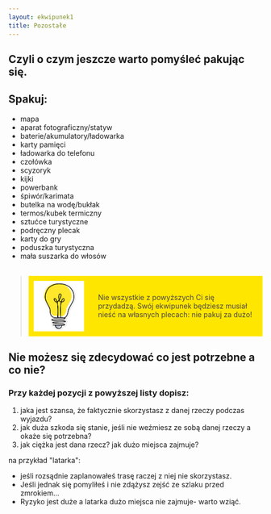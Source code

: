 ```yaml
---
layout: ekwipunek1
title: Pozostałe
---
```


## Czyli o czym jeszcze warto pomyśleć pakując się.

## Spakuj:

- mapa
- aparat fotograficzny/statyw
- baterie/akumulatory/ładowarka
- karty pamięci
- ładowarka do telefonu
- czołówka
- scyzoryk
- kijki
- powerbank
- śpiwór/karimata
- butelka na wodę/bukłak
- termos/kubek termiczny
- sztućce turystyczne
- podręczny plecak
- karty do gry
- poduszka turystyczna
- mała suszarka do włosów
  <br><br>

<blockquote>
    <div style="display: flex; align-items: center; background-color:rgb(255, 230, 0); padding: 10px;">
    <img src="images/bulb.png" alt="Opis obrazka" style="margin-right: 20px; width: 100px; height: auto;">
    <p style= "color: rgb(75, 70, 70); padding: 8px;">
        Nie wszystkie z powyższych Ci się przydadzą. Swój ekwipunek będziesz musiał nieść na własnych plecach: nie pakuj za dużo!
    </p>
    </div>
</blockquote>

## Nie możesz się zdecydować co jest potrzebne a co nie?

### Przy każdej pozycji z powyższej listy dopisz:

1. jaka jest szansa, że faktycznie skorzystasz z danej rzeczy podczas wyjazdu?
2. jak duża szkoda się stanie, jeśli nie weźmiesz ze sobą danej rzeczy a okaże się potrzebna?
3. jak ciężka jest dana rzecz? jak dużo miejsca zajmuje?

na przykład "latarka":

- jeśli rozsądnie zaplanowałeś trasę raczej z niej nie skorzystasz.
- Jeśli jednak się pomyliłeś i nie zdążysz zejść ze szlaku przed zmrokiem...
- Ryzyko jest duże a latarka dużo miejsca nie zajmuje- warto wziąć.

<br>
